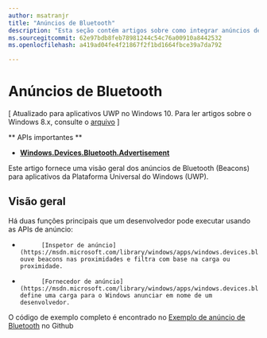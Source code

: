 ```yaml
---
author: msatranjr
title: "Anúncios de Bluetooth"
description: "Esta seção contém artigos sobre como integrar anúncios de baixa energia (LE) Bluetooth em aplicativos da Plataforma Universal do Windows (UWP) por meio do usuário das APIs AdvertisementWatcher e AdvertisementPublisher."
ms.sourcegitcommit: 62e97bdb8feb78981244c54c76a00910a8442532
ms.openlocfilehash: a419ad04fe4f21867f2f1bd1664fbce39a7da792

---
```


# Anúncios de Bluetooth

\[ Atualizado para aplicativos UWP no Windows 10. Para ler artigos sobre o Windows 8.x, consulte o [arquivo](http://go.microsoft.com/fwlink/p/?linkid=619132) \]

** APIs importantes ** 

-   [**Windows.Devices.Bluetooth.Advertisement**](https://msdn.microsoft.com/library/windows/apps/windows.devices.bluetooth.advertisement.aspx)

Este artigo fornece uma visão geral dos anúncios de Bluetooth (Beacons) para aplicativos da Plataforma Universal do Windows (UWP).  

## Visão geral

Há duas funções principais que um desenvolvedor pode executar usando as APIs de anúncio:

-   
            [Inspetor de anúncio](https://msdn.microsoft.com/library/windows/apps/windows.devices.bluetooth.advertisement.bluetoothleadvertisementwatcher.aspx): ouve beacons nas proximidades e filtra com base na carga ou proximidade.  
-   
            [Fornecedor de anúncio](https://msdn.microsoft.com/library/windows/apps/windows.devices.bluetooth.advertisement.bluetoothleadvertisementpublisher.aspx): define uma carga para o Windows anunciar em nome de um desenvolvedor.  

O código de exemplo completo é encontrado no [Exemplo de anúncio de Bluetooth](http://go.microsoft.com/fwlink/p/?LinkId=619990) no Github



<!--HONumber=Jun16_HO5-->


